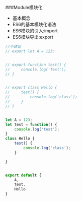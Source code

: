 ###Module模块化


 * 基本概念
 * ES6的基本模块化语法
 * ES6模块的引入:import 
 * ES6模块导出:export


```js 
//不建议
// export let A = 123;


// export function test() {
//     console.log('Test');
// }


// export class Hello {
//     test() {
//         console.log('class');
//     }
// }


let A = 123;
let test = function() {
    console.log('test');
}
class Hello {
    test() {
        console.log('class');
    }

}


export default {
    A,
    test,
    Hello
}

```